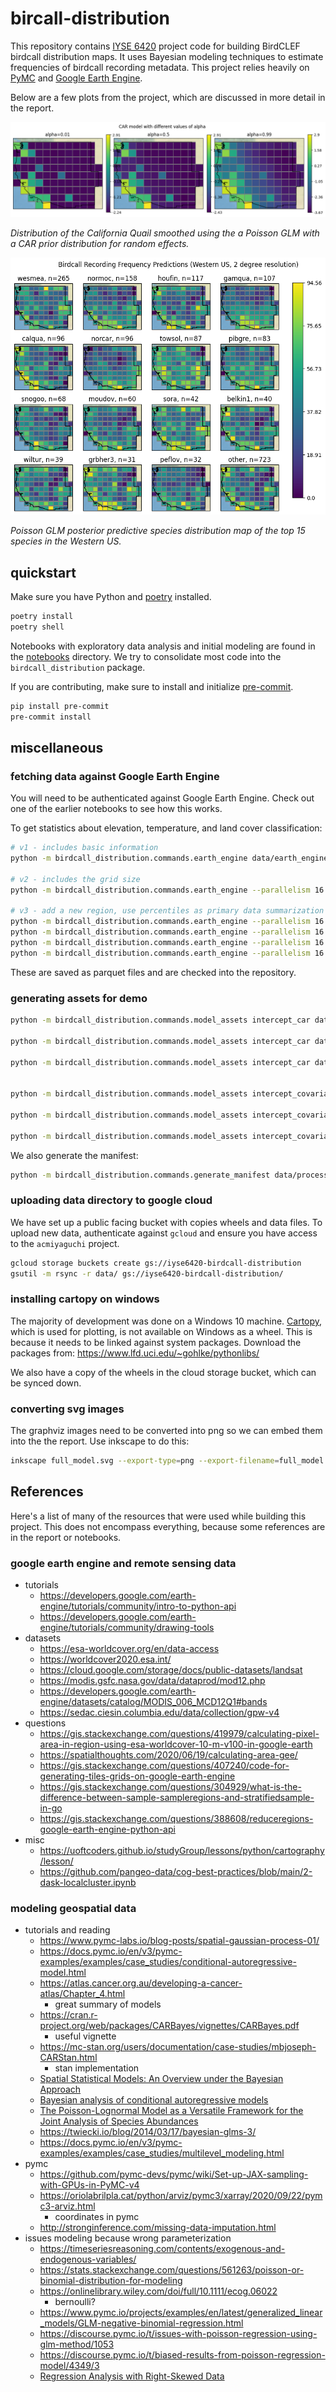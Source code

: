 # bircall-distribution

This repository contains [IYSE 6420](https://omscs.gatech.edu/isye-6420-bayesian-statistics) project code for building BirdCLEF birdcall distribution maps.
It uses Bayesian modeling techniques to estimate frequencies of birdcall recording metadata.
This project relies heavily on [PyMC](https://www.pymc.io) and [Google Earth Engine](https://earthengine.google.com/).

Below are a few plots from the project, which are discussed in more detail in the report.

![car distribution](./report/figures/alpha_quail.png)

_Distribution of the California Quail smoothed using the a Poisson GLM with a CAR prior distribution for random effects._

![western predict 16](./report/figures/western_us_predict_16.png)

_Poisson GLM posterior predictive species distribution map of the top 15 species in the Western US._

## quickstart

Make sure you have Python and [poetry](https://python-poetry.org/) installed.

```bash
poetry install
poetry shell
```

Notebooks with exploratory data analysis and initial modeling are found in the [notebooks](./notebooks/) directory.
We try to consolidate most code into the `birdcall_distribution` package.

If you are contributing, make sure to install and initialize [pre-commit](https://pre-commit.com/).

```bash
pip install pre-commit
pre-commit install
```

## miscellaneous

### fetching data against Google Earth Engine

You will need to be authenticated against Google Earth Engine.
Check out one of the earlier notebooks to see how this works.

To get statistics about elevation, temperature, and land cover classification:

```bash
# v1 - includes basic information
python -m birdcall_distribution.commands.earth_engine data/earth_engine.parquet

# v2 - includes the grid size
python -m birdcall_distribution.commands.earth_engine --parallelism 16 data/earth_engine_v2.parquet

# v3 - add a new region, use percentiles as primary data summarization technique
python -m birdcall_distribution.commands.earth_engine --parallelism 16 ca 1 data/ee_v3_ca_1.parquet
python -m birdcall_distribution.commands.earth_engine --parallelism 16 western_us 2 data/ee_v3_western_us_2.parquet
python -m birdcall_distribution.commands.earth_engine --parallelism 16 americas 2 data/ee_v3_americas_2.parquet
python -m birdcall_distribution.commands.earth_engine --parallelism 16 americas 5 data/ee_v3_americas_5.parquet
```

These are saved as parquet files and are checked into the repository.

### generating assets for demo

```bash
python -m birdcall_distribution.commands.model_assets intercept_car data/ee_v3_americas_5.parquet data/processed/models/intercept_car/americas/5 --n-species 10 --cores 4 --samples 5000

python -m birdcall_distribution.commands.model_assets intercept_car data/ee_v3_western_us_2.parquet data/processed/models/intercept_car/western_us/2 --n-species 10 --cores 4 --samples 5000

python -m birdcall_distribution.commands.model_assets intercept_car data/ee_v3_ca_1.parquet data/processed/models/intercept_car/ca/1 --n-species 10 --cores 4 --samples 5000


python -m birdcall_distribution.commands.model_assets intercept_covariate_car data/ee_v3_americas_5.parquet data/processed/models/intercept_covariate_car/americas/5 --n-species 10 --cores 4 --samples 5000

python -m birdcall_distribution.commands.model_assets intercept_covariate_car data/ee_v3_western_us_2.parquet data/processed/models/intercept_covariate_car/western_us/2 --n-species 10 --cores 4 --samples 5000

python -m birdcall_distribution.commands.model_assets intercept_covariate_car data/ee_v3_ca_1.parquet data/processed/models/intercept_covariate_car/ca/1 --n-species 10 --cores 4 --samples 5000
```

We also generate the manifest:

```bash
python -m birdcall_distribution.commands.generate_manifest data/processed data/processed/manifest.json
```

### uploading data directory to google cloud

We have set up a public facing bucket with copies wheels and data files.
To upload new data, authenticate against `gcloud` and ensure you have access to the `acmiyaguchi` project.

```bash
gcloud storage buckets create gs://iyse6420-birdcall-distribution
gsutil -m rsync -r data/ gs://iyse6420-birdcall-distribution/
```

### installing cartopy on windows

The majority of development was done on a Windows 10 machine.
[Cartopy](https://scitools.org.uk/cartopy/docs/latest/), which is used for plotting, is not available on Windows as a wheel.
This is because it needs to be linked against system packages.
Download the packages from: https://www.lfd.uci.edu/~gohlke/pythonlibs/

We also have a copy of the wheels in the cloud storage bucket, which can be synced down.

### converting svg images

The graphviz images need to be converted into png so we can embed them into the the report.
Use inkscape to do this:

```bash
inkscape full_model.svg --export-type=png --export-filename=full_model.png
```

## References

Here's a list of many of the resources that were used while building this project.
This does not encompass everything, because some references are in the report or notebooks.

### google earth engine and remote sensing data

- tutorials
  - https://developers.google.com/earth-engine/tutorials/community/intro-to-python-api
  - https://developers.google.com/earth-engine/tutorials/community/drawing-tools
- datasets
  - https://esa-worldcover.org/en/data-access
  - https://worldcover2020.esa.int/
  - https://cloud.google.com/storage/docs/public-datasets/landsat
  - https://modis.gsfc.nasa.gov/data/dataprod/mod12.php
  - https://developers.google.com/earth-engine/datasets/catalog/MODIS_006_MCD12Q1#bands
  - https://sedac.ciesin.columbia.edu/data/collection/gpw-v4
- questions
  - https://gis.stackexchange.com/questions/419979/calculating-pixel-area-in-region-using-esa-worldcover-10-m-v100-in-google-earth
  - https://spatialthoughts.com/2020/06/19/calculating-area-gee/
  - https://gis.stackexchange.com/questions/407240/code-for-generating-tiles-grids-on-google-earth-engine
  - https://gis.stackexchange.com/questions/304929/what-is-the-difference-between-sample-sampleregions-and-stratifiedsample-in-go
  - https://gis.stackexchange.com/questions/388608/reduceregions-google-earth-engine-python-api
- misc
  - https://uoftcoders.github.io/studyGroup/lessons/python/cartography/lesson/
  - https://github.com/pangeo-data/cog-best-practices/blob/main/2-dask-localcluster.ipynb

### modeling geospatial data

- tutorials and reading
  - https://www.pymc-labs.io/blog-posts/spatial-gaussian-process-01/
  - https://docs.pymc.io/en/v3/pymc-examples/examples/case_studies/conditional-autoregressive-model.html
  - https://atlas.cancer.org.au/developing-a-cancer-atlas/Chapter_4.html
    - great summary of models
  - https://cran.r-project.org/web/packages/CARBayes/vignettes/CARBayes.pdf
    - useful vignette
  - https://mc-stan.org/users/documentation/case-studies/mbjoseph-CARStan.html
    - stan implementation
  - [Spatial Statistical Models: An Overview under the Bayesian Approach](https://www.mdpi.com/2075-1680/10/4/307)
  - [Bayesian analysis of conditional autoregressive models](https://www.ism.ac.jp/editsec/aism/pdf/10463_2010_Article_298.pdf)
  - [The Poisson-Lognormal Model as a Versatile Framework for the Joint Analysis of Species Abundances](https://www.frontiersin.org/articles/10.3389/fevo.2021.588292/full)
  - https://twiecki.io/blog/2014/03/17/bayesian-glms-3/
  - https://docs.pymc.io/en/v3/pymc-examples/examples/case_studies/multilevel_modeling.html
- pymc
  - https://github.com/pymc-devs/pymc/wiki/Set-up-JAX-sampling-with-GPUs-in-PyMC-v4
  - https://oriolabrilpla.cat/python/arviz/pymc3/xarray/2020/09/22/pymc3-arviz.html
    - coordinates in pymc
  - http://stronginference.com/missing-data-imputation.html
- issues modeling because wrong parameterization
  - https://timeseriesreasoning.com/contents/exogenous-and-endogenous-variables/
  - https://stats.stackexchange.com/questions/561263/poisson-or-binomial-distribution-for-modeling
  - https://onlinelibrary.wiley.com/doi/full/10.1111/ecog.06022
    - bernoulli?
  - https://www.pymc.io/projects/examples/en/latest/generalized_linear_models/GLM-negative-binomial-regression.html
  - https://discourse.pymc.io/t/issues-with-poisson-regression-using-glm-method/1053
  - https://discourse.pymc.io/t/biased-results-from-poisson-regression-model/4349/3
  - [Regression Analysis with Right-Skewed Data](https://files.alz.washington.edu/presentations/2020/fall/Malek-Ahmadi.pdf)
